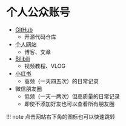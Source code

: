 # 个人公众账号

- [GitHub](https://github.com/Yang-Xijie)
    - 开源代码仓库
- [个人网站](https://yang-xijie.github.io)
    - 博客、文章
- [Bilibili](https://space.bilibili.com/24502827)
    - 视频教程、VLOG
- [小红书](https://www.xiaohongshu.com/user/profile/61be0cc10000000021024369)
    - 高频（一天四五次）的日常记录
- 微信朋友圈
    - 低频（一天一两次）但高质量的日常记录
    - 即使不添加好友也可以查看所有朋友圈

!!! note
    点击网站右下角的图标也可以快速跳转
